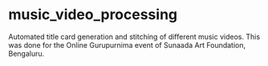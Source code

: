 # music_video_processing
Automated title card generation and stitching of different music videos. This was done for the Online Gurupurnima event of Sunaada Art Foundation, Bengaluru.
